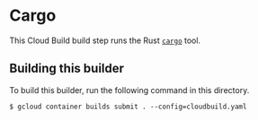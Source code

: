 # Cargo

This Cloud Build build step runs the Rust
[`cargo`](https://github.com/rust-lang/cargo) tool.

## Building this builder

To build this builder, run the following command in this directory.

    $ gcloud container builds submit . --config=cloudbuild.yaml


